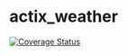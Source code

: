 # actix_weather

[![Coverage Status](https://coveralls.io/repos/github/arthrp/actix_weather/badge.svg?branch=master)](https://coveralls.io/github/arthrp/actix_weather?branch=master)
